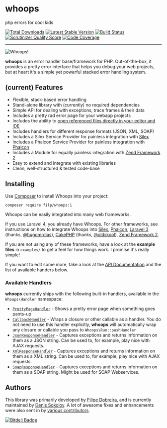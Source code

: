 # whoops
php errors for cool kids

[![Total Downloads](https://poser.pugx.org/filp/whoops/downloads.png)](https://packagist.org/packages/filp/whoops)
[![Latest Stable Version](https://poser.pugx.org/filp/whoops/v/stable.png)](https://packagist.org/packages/filp/whoops)
[![Build Status](https://travis-ci.org/filp/whoops.png?branch=master)](https://travis-ci.org/filp/whoops)
[![Scrutinizer Quality Score](https://scrutinizer-ci.com/g/filp/whoops/badges/quality-score.png?s=6225c36f2a2dd1fdca11ecc7b10b29105c8c62bd)](https://scrutinizer-ci.com/g/filp/whoops)
[![Code Coverage](https://scrutinizer-ci.com/g/filp/whoops/badges/coverage.png?s=711feb2069144d252d111b211965ffb19a7d09a8)](https://scrutinizer-ci.com/g/filp/whoops)

-----

![Whoops!](http://i.imgur.com/xiZ1tUU.png)

**whoops** is an error handler base/framework for PHP. Out-of-the-box, it provides a pretty
error interface that helps you debug your web projects, but at heart it's a simple yet
powerful stacked error handling system.

## (current) Features

- Flexible, stack-based error handling
- Stand-alone library with (currently) no required dependencies
- Simple API for dealing with exceptions, trace frames & their data
- Includes a pretty rad error page for your webapp projects
- Includes the ability to [open referenced files directly in your editor and IDE](docs/Open%20Files%20In%20An%20Editor.md)
- Includes handlers for different response formats (JSON, XML, SOAP)
- Includes a Silex Service Provider for painless integration with [Silex](http://silex.sensiolabs.org/)
- Includes a Phalcon Service Provider for painless integration with [Phalcon](http://phalconphp.com/)
- Includes a Module for equally painless integration with [Zend Framework 2](http://framework.zend.com/)
- Easy to extend and integrate with existing libraries
- Clean, well-structured & tested code-base

## Installing
Use [Composer](http://getcomposer.org) to install Whoops into your project:

```bash
composer require filp/whoops:1
```

Whoops can be easily integrated into many web frameworks.

If you use Laravel 4, you already have Whoops. For other frameworks,
see instructions on how to integrate Whoops into
[Silex](docs/Framework%20Integration.md#integrating-with-Silex),
[Phalcon](docs/Framework%20Integration.md#integrating-with-Phalcon),
[Laravel 3](https://gist.github.com/hugomrdias/5169713#file-start-php) (thanks, [@hugomrdias](https://github.com/hugomrdias)),
[CakePHP](https://github.com/oldskool/WhoopsCakephp) (thanks, [@oldskool](https://github.com/oldskool)),
[Zend Framework 2](docs/Framework%20Integration.md#integrating-with-Zend-Framework-2).

If you are not using any of these frameworks, have a look at the **example files** in `examples/` to get a feel for how things work. I promise it's really simple!

If you want to edit some more, take a look at the [API Documentation](docs/Framework%20Integration.md#API%20Documentation) and the list of available handers below.

### Available Handlers

**whoops** currently ships with the following built-in handlers, available in the `Whoops\Handler` namespace:

- [`PrettyPageHandler`](https://github.com/filp/whoops/blob/master/src/Whoops/Handler/PrettyPageHandler.php) - Shows a pretty error page when something goes pants-up
- [`CallbackHandler`](https://github.com/filp/whoops/blob/master/src/Whoops/Handler/CallbackHandler.php) - Wraps a closure or other callable as a handler. You do not need to use this handler explicitly, **whoops** will automatically wrap any closure or callable you pass to `Whoops\Run::pushHandler`
- [`JsonResponseHandler`](https://github.com/filp/whoops/blob/master/src/Whoops/Handler/JsonResponseHandler.php) - Captures exceptions and returns information on them as a JSON string. Can be used to, for example, play nice with AJAX requests.
- [`XmlResponseHandler`](https://github.com/filp/whoops/blob/master/src/Whoops/Handler/XmlResponseHandler.php) - Captures exceptions and returns information on them as a XML string. Can be used to, for example, play nice with AJAX requests.
- [`SoapResponseHandler`](https://github.com/filp/whoops/blob/master/src/Whoops/Handler/SoapResponseHandler.php) - Captures exceptions and returns information on them as a SOAP string. Might be used for SOAP Webservices.

## Authors

This library was primarily developed by [Filipe Dobreira](https://github.com/filp), and is currently maintained by [Denis Sokolov](https://github.com/denis-sokolov). A lot of awesome fixes and enhancements were also sent in by [various contributors](https://github.com/filp/whoops/contributors).


[![Bitdeli Badge](https://d2weczhvl823v0.cloudfront.net/filp/whoops/trend.png)](https://bitdeli.com/free "Bitdeli Badge")

